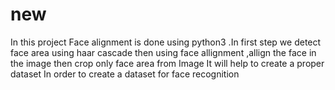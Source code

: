 # new
In this project Face alignment is done using python3 .In first step we detect face area using haar cascade then using face allignment ,allign the face in the image then crop only face area from Image
It will help to create a proper dataset In order to create a dataset for face recognition
